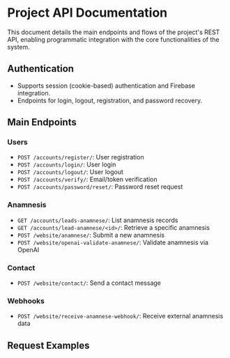 # Project API Documentation

This document details the main endpoints and flows of the project's REST API, enabling programmatic integration with the core functionalities of the system.

## Authentication
- Supports session (cookie-based) authentication and Firebase integration.
- Endpoints for login, logout, registration, and password recovery.

## Main Endpoints

### Users
- `POST /accounts/register/`: User registration
- `POST /accounts/login/`: User login
- `POST /accounts/logout/`: User logout
- `POST /accounts/verify/`: Email/token verification
- `POST /accounts/password/reset/`: Password reset request

### Anamnesis
- `GET /accounts/leads-anamnese/`: List anamnesis records
- `GET /accounts/lead-anamnese/<id>/`: Retrieve a specific anamnesis
- `POST /website/anamnese/`: Submit a new anamnesis
- `POST /website/openai-validate-anamnese/`: Validate anamnesis via OpenAI

### Contact
- `POST /website/contact/`: Send a contact message

### Webhooks
- `POST /website/receive-anamnese-webhook/`: Receive external anamnesis data

## Request Examples
